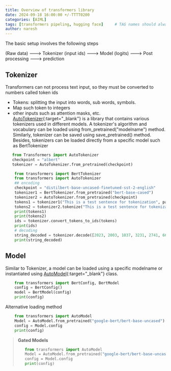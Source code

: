 ```yaml
---
title: Overview of transformers library
date: 2024-09-18 16:00:00 +/-TTTT0200
categories: [AIML]
tags: [transformers pipeling, hugging face]     # TAG names should always be lowercase
author: naresh
---
```


The basic setup involves the following steps

(Raw data)  ---> Tokenizer (input ids) ---> Model (logits) ---> Post processing ---> prediction

## Tokenizer
 Transformers can not process text input, so they must be converted to numbers called token ids
 - Tokens: splitting the input into words, sub words, symbols.
 - Map such token to integers
 - other inputs such as attention masks, etc.
 [AutoTokenizer](https://huggingface.co/docs/transformers/main/en/model_doc/auto#transformers.AutoTokenizer){:target="_blank"} is a library that contains various tokenizers used in different models. A tokenizer's algorithm and vocabulary can be loaded using from_pretrained("modelname") method. Similarly, tokenizer can be saved using save_pretrained() method. Besides, tokenizers can be loaded directly from a specific model such as BertTokenizer

 ```python 
    from Transformers import AutoTokenizer
    checkpoint = "albert"
    tokenizer = AutoTokenizer.from_pretrained(checkpoint)
```

```python 
    from transformers import BertTokenizer
    from transformers import AutoTokenizer
    ## encoding
    checkpoint = "distilbert-base-uncased-finetuned-sst-2-english"
    tokenizer1 = BertTokenizer.from_pretrained("bert-base-cased")
    tokenizer2 = AutoTokenizer.from_pretrained(checkpoint)
    tokens1 = tokenizer1("This is a test sentence for tokenization", padding=True, truncation=True, return_tensors="pt")
    tokens2 = tokenizer2.tokenize("This is a test sentence for tokenization")
    print(tokens1)
    print(tokens2)
    ids = tokenizer.convert_tokens_to_ids(tokens)
    print(ids)
    # decoding
    string_decoded = tokenizer.decode([2023, 2003, 1037, 3231, 2741, 6651, 2005, 19204, 3989])
    print(string_decoded)
```

## Model 
Similar to Tokenizer, a model can be loaded using a specific modelname or instantiated using [AutoModel](https://huggingface.co/docs/transformers/model_doc/auto#transformers.AutoModel){:target="_blank"} class.

```python 
    from transformers import BertConfig, BertModel
    config = BertConfig()
    model = BertModel(config)
    print(config)
```

Alternative loading method

```python 
    from transformers import AutoModel
    Model = AutoModel.from_pretrained("google-bert/bert-base-uncased")
    config = Model.config
    print(config)
```

> **Gated Models** 
> ```python 
>    from transformers import AutoModel
>    Model = AutoModel.from_pretrained("google-bert/bert-base-uncased")
>    config = Model.config
>    print(config)